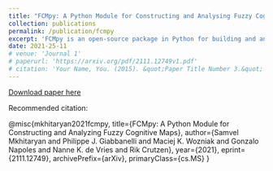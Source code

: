 ```yaml
---
title: "FCMpy: A Python Module for Constructing and Analysing Fuzzy Cognitive Maps"
collection: publications
permalink: /publication/fcmpy
excerpt: 'FCMpy is an open-source package in Python for building and analysing Fuzzy Cognitive Maps. More specifically, the package allows 1) deriving fuzzy causal weights from qualitative data, 2) applying machine learning algorithms (e.g., Nonlinear Hebbian Learning, Active Hebbian Learning, Genetic Algorithms and Deterministic Learning) to adjust the FCM causal weight matrix and to solve classification problems, and 3) implementing scenario analysis by simulating hypothetical interventions.'
date: 2021-25-11
# venue: 'Journal 1'
# paperurl: 'https://arxiv.org/pdf/2111.12749v1.pdf'
# citation: 'Your Name, You. (2015). &quot;Paper Title Number 3.&quot; <i>Journal 1</i>. 1(3).'
---
```

<!-- This paper is about the number 3. The number 4 is left for future work. -->

[Download paper here](https://arxiv.org/pdf/2111.12749v1.pdf)

Recommended citation: 

@misc{mkhitaryan2021fcmpy,
      title={FCMpy: A Python Module for Constructing and Analyzing Fuzzy Cognitive Maps}, 
      author={Samvel Mkhitaryan and Philippe J. Giabbanelli and Maciej K. Wozniak and Gonzalo Napoles and Nanne K. de Vries and Rik Crutzen},
      year={2021},
      eprint={2111.12749},
      archivePrefix={arXiv},
      primaryClass={cs.MS}
}